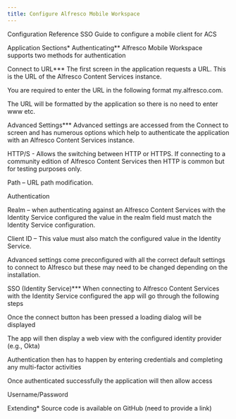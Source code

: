 ```yaml
---
title: Configure Alfresco Mobile Workspace
---
```

Configuration
Reference SSO Guide to configure a mobile client for ACS

Application Sections* 
Authenticating**
Alfresco Mobile Workspace supports two methods for authentication 

Connect to URL***
The first screen in the application requests a URL. This is the URL of the Alfresco Content Services instance.  

You are required to enter the URL in the following format my.alfresco.com. 

The URL will be formatted by the application so there is no need to enter www etc. 

Advanced Settings***
Advanced settings are accessed from the Connect to screen and has numerous options which help to authenticate the application with an Alfresco Content Services instance. 

HTTP/S - Allows the switching between HTTP or HTTPS. If connecting to a community edition of Alfresco Content Services then HTTP is common but for testing purposes only. 

Path – URL path modification. 

Authentication 

Realm – when authenticating against an Alfresco Content Services with the Identity Service configured the value in the realm field must match the Identity Service configuration. 

Client ID – This value must also match the configured value in the Identity Service. 

Advanced settings come preconfigured with all the correct default settings to connect to Alfresco but these may need to be changed depending on the installation. 

SSO (Identity Service)***
When connecting to Alfresco Content Services with the Identity Service configured the app will go through the following steps 

Once the connect button has been pressed a loading dialog will be displayed 

The app will then display a web view with the configured identity provider (e.g., Okta) 

Authentication then has to happen by entering credentials and completing any multi-factor activities  

Once authenticated successfully the application will then allow access 

Username/Password



Extending* 
Source code is available on GitHub (need to provide a link)